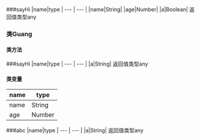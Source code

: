 
###sayHi
|name|type
| --- | --- |
|name|String|
|age|Number|
|a|Boolean|
返回值类型any

### 类Guang
#### 类方法

###sayHi
|name|type
| --- | --- |
|a|String|
返回值类型any
#### 类变量
|name|type
| --- | --- |
|name|String|
|age|Number|

###abc
|name|type
| --- | --- |
|a|String|
返回值类型any
